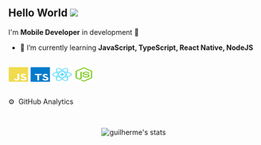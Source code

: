 <h2 align="left">Hello World <img src="https://raw.githubusercontent.com/kaueMarques/kaueMarques/master/hi.gif" width="30px"></h2>

I'm **Mobile Developer** in development :iphone:


- 🌱  I’m currently learning **JavaScript, TypeScript, React Native, NodeJS**
        
    
<div style="display: inline_block"><br>
  <img align="center" alt="JavaScript" height="30" width="40" src="https://raw.githubusercontent.com/devicons/devicon/master/icons/javascript/javascript-plain.svg">
  <img align="center" alt="TypeScript" height="30" width="40" src="https://raw.githubusercontent.com/devicons/devicon/master/icons/typescript/typescript-plain.svg">
  <img align="center" alt="React Native" height="30" width="40" src="https://raw.githubusercontent.com/devicons/devicon/master/icons/react/react-original.svg">
  <img align="center" alt="Node" height="30" width="40" src="https://raw.githubusercontent.com/devicons/devicon/master/icons/nodejs/nodejs-original.svg">
</div>

<br>

⚙️ &nbsp;GitHub Analytics

<br>

<p align="center">
<img width="530em" src="https://github-readme-stats.vercel.app/api?username=guilhermelinosx&show_icons=true&theme=nightowl" alt="guilherme's stats"/>
</p>

